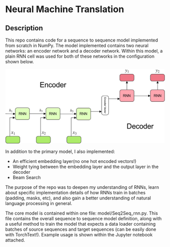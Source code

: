 # Neural Machine Translation 

## Description  

This repo contains code for a sequence to sequence model implemented from scratch in NumPy. The model implemented contains two neural networks: an encoder network and a decoder network. Within this model, a plain RNN cell was used for both of these networks in the configuration shown below. 

<img src="./encoder_decoder.jpg">

In addition to the primary model, I also implemented: 
* An efficient embedding layer(no one hot encoded vectors!)
* Weight tying between the embedding layer and the output layer in the decoder 
* Beam Search 

The purpose of the repo was to deepen my understanding of RNNs, learn about specific implementation details of how RNNs train in batches (padding, masks, etc), and also gain a better understanding of natural language processing in general.  

The core model is contained within one file: model/Seq2Seq_rnn.py. This file contains the overall sequence to sequence model definition, along with a useful method to train the model that expects a data loader containing batches of source sequences and target sequences (can be easily done with TorchText!). Example usage is shown within the Jupyter notebook attached. 
